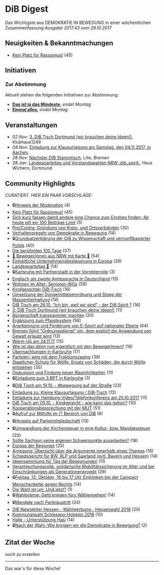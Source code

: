 # DiB Digest
Das Wichtigste aus DEMOKRATIE IN BEWEGUNG in einer wöchentlichen Zusammenfassung
_Ausgabe 2017.43 vom 29.10.2017_


## Neuigkeiten & Bekanntmachungen

 - [Kein Platz für Rassismus!](https://marktplatz.dib.de/t/kein-platz-fuer-rassismus/9970) (45)

## Initiativen

### Zur Abstimmung
Aktuell stehen die folgenden Initiativen zur Abstimmung:

 - **[Das ist ja das Mindeste](http://localhost:8000/initiative/37-das-ist-ja-das-mindeste)**, _endet Montag_ 
 - **[Einmal alles](http://localhost:8000/initiative/39-einmal-alles)**, _endet Montag_ 
## Veranstaltungen
 - _02.Nov_: [3. DiB Tisch Dortmund (wir brauchen deine Ideen!)](https://marktplatz.dib.de/t/3-dib-tisch-dortmund-wir-brauchen-deine-ideen/9688), Klubhaus1249
 - _04.Nov_: [Einladung zur Klausurtagung am Samstag, den 04.11.2017, in Aachen](https://marktplatz.dib.de/t/einladung-zur-klausurtagung-am-samstag-den-04-11-2017-in-aachen/10155), 
 - _28.Nov_: [Nächster DIB Stammtisch](https://marktplatz.dib.de/t/naechster-dib-stammtisch/9919), Lilie, Bremen
 - _28.Jan_: [Landesparteitag und Vorstandswahlen NRW :dib_spirit:](https://marktplatz.dib.de/t/landesparteitag-und-vorstandswahlen-nrw-dib-spirit/9965), Haus Wichern, Dortmund

## Community Highlights
_CURATIERT. HIER EIN PAAR VORSCHLÄGE:_
 - 🔒[Hinweis der Moderation](https://marktplatz.dib.de/t/hinweis-der-moderation/8189) (4)
 - [Kein Platz für Rassismus!](https://marktplatz.dib.de/t/kein-platz-fuer-rassismus/9970) (45)
 - [Sich kurz fassen damit andere eine Chance zum Einstieg finden: Ab heute gilt ein 100 Beiträge Limit](https://marktplatz.dib.de/t/sich-kurz-fassen-damit-andere-eine-chance-zum-einstieg-finden-ab-heute-gilt-ein-100-beitraege-limit/8899) (5)
 - [Pro/Contra: Gründung von Kreis- und Ortsverbänden](https://marktplatz.dib.de/t/pro-contra-gruendung-von-kreis-und-ortsverbaenden/8710) (30)
 - [Verhaltensregeln von Demokratie in Bewegung](https://marktplatz.dib.de/t/verhaltensregeln-von-demokratie-in-bewegung/9001) (14)
 - 🔒[Grundsatzerklärung der DiB zu Wissenschaft und vernunftbasierter Politik](https://marktplatz.dib.de/t/grundsatzerklaerung-der-dib-zu-wissenschaft-und-vernunftbasierter-politik/9434) (40)
 - [Die berühmten 100 Tage](https://marktplatz.dib.de/t/die-beruehmten-100-tage/8685) (37)
 - [:tada: Beweger/innen aus NRW mit Karte :tada:](https://marktplatz.dib.de/t/tada-beweger-innen-aus-nrw-mit-karte-tada/8422) (54)
 - [Einheitliche Unternehmensbesteuerung in Europa](https://marktplatz.dib.de/t/einheitliche-unternehmensbesteuerung-in-europa/9515) (26)
 - [Landesparteitag :tada:](https://marktplatz.dib.de/t/landesparteitag-tada/8993) (14)
 - 🔒[Karlsruhe mit Partnerstadt in der Vorreiterrolle](https://marktplatz.dib.de/t/karlsruhe-mit-partnerstadt-in-der-vorreiterrolle/9557) (3)
 - [Englisch als zweite Amtssprache In Deutschland](https://marktplatz.dib.de/t/englisch-als-zweite-amtssprache-in-deutschland/9654) (15)
 - [Wohnen im Alter: Senioren-WGs](https://marktplatz.dib.de/t/wohnen-im-alter-senioren-wgs/8852) (59)
 - [Kindgerechter DiB-Tisch](https://marktplatz.dib.de/t/kindgerechter-dib-tisch/8328) (16)
 - [Umsetzung der Düngemittelverordnung und Stopp der Massentierhaltung](https://marktplatz.dib.de/t/umsetzung-der-duengemittelverordnung-und-stopp-der-massentierhaltung/9452) (14)
 - [DiB Tisch am 26.10. &ldquo;Ich bin, weil wir sind&rdquo; - der DiB Spirit ?](https://marktplatz.dib.de/t/dib-tisch-am-26-10-ich-bin-weil-wir-sind-der-dib-spirit/9682) (16)
 - [3. DiB Tisch Dortmund (wir brauchen deine Ideen!)](https://marktplatz.dib.de/t/3-dib-tisch-dortmund-wir-brauchen-deine-ideen/9688) (11)
 - [Bürgerschaft transparenter machen](https://marktplatz.dib.de/t/buergerschaft-transparenter-machen/8792) (20)
 - [Ergänzung zum Pfandsystem](https://marktplatz.dib.de/t/ergaenzung-zum-pfandsystem/9603) (56)
 - [Anerkennung und Förderung von E-Sport auf nationaler Ebene](https://marktplatz.dib.de/t/anerkennung-und-foerderung-von-e-sport-auf-nationaler-ebene/9908) (64)
 - [Bremen führt &ldquo;Ordnungsdienst&rdquo; ein, dem explizit die Anwendung von Gewalt erlaubt wird](https://marktplatz.dib.de/t/bremen-fuehrt-ordnungsdienst-ein-dem-explizit-die-anwendung-von-gewalt-erlaubt-wird/10037) (13)
 - [Warm-Up am 24.11.17](https://marktplatz.dib.de/t/warm-up-am-24-11-17/8721) (15)
 - [Wie ist das denn nun eigentlich mit den BewegerInnen?](https://marktplatz.dib.de/t/wie-ist-das-denn-nun-eigentlich-mit-den-bewegerinnen/9334) (18)
 - [Übernachtungen in Karlsruhe](https://marktplatz.dib.de/t/uebernachtungen-in-karlsruhe/8707) (17)
 - [Parteien: weg mit dem Fraktionszwang](https://marktplatz.dib.de/t/parteien-weg-mit-dem-fraktionszwang/8862) (39)
 - [Staatlicher Schutz für Wölfe, Ersatz von Schäden, die durch Wölfe entstehen](https://marktplatz.dib.de/t/staatlicher-schutz-fuer-woelfe-ersatz-von-schaeden-die-durch-woelfe-entstehen/9747) (35)
 - [Diskussion und Findung neuer Räumlichkeiten](https://marktplatz.dib.de/t/diskussion-und-findung-neuer-raeumlichkeiten/8258) (11)
 - 🔒[Einladung zum 3.BPT in Karlsruhe](https://marktplatz.dib.de/t/einladung-zum-3-bpt-in-karlsruhe/8979) (3)
 - 🔒[DiB Tisch am 19.10. - #bewegung auf der Straße](https://marktplatz.dib.de/t/dib-tisch-am-19-10-bewegung-auf-der-strasse/9269) (23)
 - [Einladung zu: Kleine Klausurtagung / DiB-Tisch](https://marktplatz.dib.de/t/einladung-zu-kleine-klausurtagung-dib-tisch/9134) (13)
 - [Einladung zur Hamburg-Video/Telefonkonferenz am 25.10.2017](https://marktplatz.dib.de/t/einladung-zur-hamburg-video-telefonkonferenz-am-25-10-2017/9721) (11)
 - [DiB Tisch am 05.10. - Kindgerecht - wie kann das gehen?](https://marktplatz.dib.de/t/dib-tisch-am-05-10-kindgerecht-wie-kann-das-gehen/8424) (10)
 - [Kooperationsbesprechung mit der MUT](https://marktplatz.dib.de/t/kooperationsbesprechung-mit-der-mut/9102) (51)
 - 🔒[Aufruf zur Mithilfe im IT Bereich von DiB](https://marktplatz.dib.de/t/aufruf-zur-mithilfe-im-it-bereich-von-dib/8272) (6)
 - 🔒[Hinweis auf Parteimitgliedschaft](https://marktplatz.dib.de/t/hinweis-auf-parteimitgliedschaft/9481) (13)
 - 🔒[Umwandlung der Kirchensteuer in eine Kultur- bzw. Mandatssteuer](https://marktplatz.dib.de/t/umwandlung-der-kirchensteuer-in-eine-kultur-bzw-mandatssteuer/8576) (20)
 - [Sollte Sachsen seine eigenen Schwerpunkte ausarbeiten?](https://marktplatz.dib.de/t/sollte-sachsen-seine-eigenen-schwerpunkte-ausarbeiten/8693) (18)
 - [Europa der Regionen](https://marktplatz.dib.de/t/europa-der-regionen/9536) (25)
 - [Anregung: Übersicht über die Argumente innerhalb eines Themas](https://marktplatz.dib.de/t/anregung-uebersicht-ueber-die-argumente-innerhalb-eines-themas/8425) (16)
 - [Schiedsgericht für BW, RLP und Saarland (evtl. Bayern und Hessen)](https://marktplatz.dib.de/t/schiedsgericht-fuer-bw-rlp-und-saarland-evtl-bayern-und-hessen/9526) (14)
 - [Ideensammlung für Tag der Begegnungen](https://marktplatz.dib.de/t/ideensammlung-fuer-tag-der-begegnungen/8723) (11)
 - [Verantwortungsvolle, solidarische Mobilitätssicherung im Alter und bei Einschränkungen als Generationenprojekt](https://marktplatz.dib.de/t/verantwortungsvolle-solidarische-mobilitaetssicherung-im-alter-und-bei-einschraenkungen-als-generationenprojekt/8839) (29)
 - 🔒[Freitag, 13. Oktober, 16 bis 17 Uhr Einklinken bei der Campact Menschenkette gegen Rechts](https://marktplatz.dib.de/t/freitag-13-oktober-16-bis-17-uhr-einklinken-bei-der-campact-menschenkette-gegen-rechts/8914) (14)
 - [Die Wahl ist um. Und jetzt?](https://marktplatz.dib.de/t/die-wahl-ist-um-und-jetzt/8322) (1)
 - 🔒[Wahlprämie: Geld kriegen fürs Wählengehen!](https://marktplatz.dib.de/t/wahlpraemie-geld-kriegen-fuers-waehlengehen/8539) (14)
 - 🔒[Mandate nach Parteiaustritt](https://marktplatz.dib.de/t/mandate-nach-parteiaustritt/8888) (24)
 - [DiB Newsletter Hessen - Wahlwerbung - Hessenwahl 2018](https://marktplatz.dib.de/t/dib-newsletter-hessen-wahlwerbung-hessenwahl-2018/8635) (20)
 - [Kommunalwahl Schleswig-Holstein 2018](https://marktplatz.dib.de/t/kommunalwahl-schleswig-holstein-2018/8573) (10)
 - [Halle - Unterstützung Hasi](https://marktplatz.dib.de/t/halle-unterstuetzung-hasi/8407) (14)
 - 🔒[Nach der Wahl: Wie bringen wir die Demokratie in Bewegung?](https://marktplatz.dib.de/t/nach-der-wahl-wie-bringen-wir-die-demokratie-in-bewegung/9336) (2)

## Zitat der Woche
_noch zu erstellen_

----
Das war's für diese Woche! 
